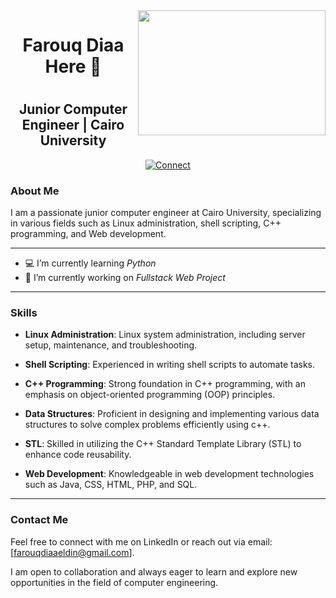 <img width ="300" height="200" align="right" src="https://media.tenor.com/mGgWY8RkgYMAAAAC/hello-world.gif">
<h1 align="center">Farouq Diaa Here 👋<h1>
<h2 align="center">Junior Computer Engineer | Cairo University</h2>
<p align="center">
  <a href="https://www.linkedin.com/in/farouq-diaa-eldin-9b8063251">
    <img src="https://img.shields.io/badge/LinkedIn-Connect-blue" alt="Connect">
  </a>
</p>

### About Me

I am a passionate junior computer engineer at Cairo University, specializing in various fields such as Linux administration, shell scripting, C++ programming, and Web development.

---

- 💻 I’m currently learning *Python*
- 📱 I’m currently working on *Fullstack Web Project*
---
### Skills

- **Linux Administration**: Linux system administration, including server setup, maintenance, and troubleshooting.

- **Shell Scripting**: Experienced in writing shell scripts to automate tasks.

- **C++ Programming**: Strong foundation in C++ programming, with an emphasis on object-oriented programming (OOP) principles.

- **Data Structures**: Proficient in designing and implementing various data structures to solve complex problems efficiently using c++.

- **STL**: Skilled in utilizing the C++ Standard Template Library (STL) to enhance code reusability.

- **Web Development**: Knowledgeable in web development technologies such as Java, CSS, HTML, PHP, and SQL.

---
### Contact Me

Feel free to connect with me on LinkedIn or reach out via email: [farouqdiaaeldin@gmail.com].

I am open to collaboration and always eager to learn and explore new opportunities in the field of computer engineering.
